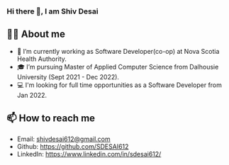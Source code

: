 ### Hi there 👋, I am Shiv Desai

## 🤵🏻 About me
- 💼 I’m currently working as Software Developer(co-op) at Nova Scotia Health Authority.
- 🎓 I’m pursuing Master of Applied Computer Science from Dalhousie University (Sept 2021 - Dec 2022).
- 💻 I'm looking for full time opportunities as a Software Developer from Jan 2022.

## 📫 How to reach me
- Email: shivdesai612@gmail.com 
- Github: https://github.com/SDESAI612
- LinkedIn: https://www.linkedin.com/in/sdesai612/




